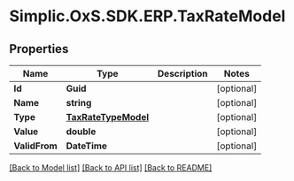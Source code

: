 # Simplic.OxS.SDK.ERP.TaxRateModel

## Properties

Name | Type | Description | Notes
------------ | ------------- | ------------- | -------------
**Id** | **Guid** |  | [optional] 
**Name** | **string** |  | [optional] 
**Type** | [**TaxRateTypeModel**](TaxRateTypeModel.md) |  | [optional] 
**Value** | **double** |  | [optional] 
**ValidFrom** | **DateTime** |  | [optional] 

[[Back to Model list]](../README.md#documentation-for-models) [[Back to API list]](../README.md#documentation-for-api-endpoints) [[Back to README]](../README.md)

